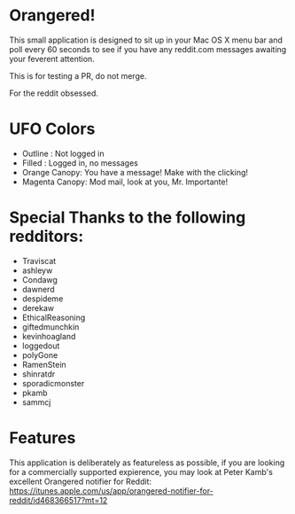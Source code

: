 
# Orangered!

This small application is designed to sit up in your Mac OS X menu bar and poll every 60 seconds to see if you have any reddit.com messages awaiting your feverent attention. 

This is for testing a PR, do not merge.

For the reddit obsessed.

# UFO Colors

 * Outline : Not logged in
 * Filled : Logged in, no messages
 * Orange Canopy: You have a message! Make with the clicking!
 * Magenta Canopy: Mod mail, look at you, Mr. Importante!


# Special Thanks to the following redditors:
 * Traviscat
 * ashleyw
 * Condawg
 * dawnerd
 * despideme
 * derekaw
 * EthicalReasoning
 * giftedmunchkin
 * kevinhoagland
 * loggedout 
 * polyGone
 * RamenStein
 * shinratdr
 * sporadicmonster
 * pkamb
 * sammcj

# Features

This application is deliberately as featureless as possible, if you are looking for a commercially supported expierence, you may look at Peter Kamb's excellent Orangered notifier for Reddit: https://itunes.apple.com/us/app/orangered-notifier-for-reddit/id468366517?mt=12



